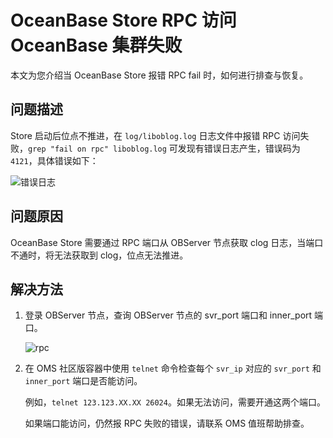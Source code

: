 # OceanBase Store RPC 访问 OceanBase 集群失败

本文为您介绍当 OceanBase Store 报错 RPC fail 时，如何进行排查与恢复。

## 问题描述

Store 启动后位点不推进，在 `log/liboblog.log` 日志文件中报错 RPC 访问失败，`grep "fail on rpc" liboblog.log` 可发现有错误日志产生，错误码为 `4121`，具体错误如下：

![错误日志](https://obbusiness-private.oss-cn-shanghai.aliyuncs.com/doc/img/oms/oms-enterprise/%E9%94%99%E8%AF%AF%E6%97%A5%E5%BF%97.png)

## 问题原因

OceanBase Store 需要通过 RPC 端口从 OBServer 节点获取 clog 日志，当端口不通时，将无法获取到 clog，位点无法推进。

## 解决方法

1. 登录 OBServer 节点，查询 OBServer 节点的 svr_port 端口和 inner_port 端口。

    ![rpc](https://obbusiness-private.oss-cn-shanghai.aliyuncs.com/doc/img/oms/oms-enterprise/rpc.png)

2. 在 OMS 社区版容器中使用 `telnet` 命令检查每个 `svr_ip` 对应的 `svr_port` 和 `inner_port` 端口是否能访问。

    例如，`telnet 123.123.XX.XX 26024`。如果无法访问，需要开通这两个端口。

    如果端口能访问，仍然报 RPC 失败的错误，请联系 OMS 值班帮助排查。
